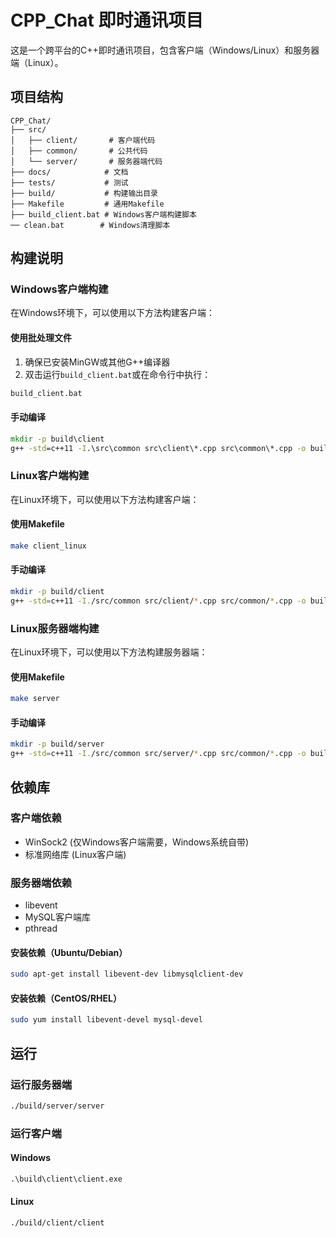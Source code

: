 # CPP_Chat 即时通讯项目

这是一个跨平台的C++即时通讯项目，包含客户端（Windows/Linux）和服务器端（Linux）。

## 项目结构

```
CPP_Chat/
├── src/
│   ├── client/       # 客户端代码
│   ├── common/       # 公共代码
│   └── server/       # 服务器端代码
├── docs/            # 文档
├── tests/           # 测试
├── build/           # 构建输出目录
├── Makefile         # 通用Makefile
├── build_client.bat # Windows客户端构建脚本
── clean.bat        # Windows清理脚本
```

## 构建说明

### Windows客户端构建

在Windows环境下，可以使用以下方法构建客户端：

#### 使用批处理文件

1. 确保已安装MinGW或其他G++编译器
2. 双击运行`build_client.bat`或在命令行中执行：

```cmd
build_client.bat
```

#### 手动编译

```cmd
mkdir -p build\client
g++ -std=c++11 -I.\src\common src\client\*.cpp src\common\*.cpp -o build\client\cpp_chat_client.exe -lws2_32
```

### Linux客户端构建

在Linux环境下，可以使用以下方法构建客户端：

#### 使用Makefile

```bash
make client_linux
```

#### 手动编译

```bash
mkdir -p build/client
g++ -std=c++11 -I./src/common src/client/*.cpp src/common/*.cpp -o build/client/cpp_chat_client
```

### Linux服务器端构建

在Linux环境下，可以使用以下方法构建服务器端：


#### 使用Makefile

```bash
make server
```

#### 手动编译

```bash
mkdir -p build/server
g++ -std=c++11 -I./src/common src/server/*.cpp src/common/*.cpp -o build/server/cpp_chat_server -levent -lmysqlclient -lpthread
```

## 依赖库

### 客户端依赖
- WinSock2 (仅Windows客户端需要，Windows系统自带)
- 标准网络库 (Linux客户端)

### 服务器端依赖
- libevent
- MySQL客户端库
- pthread

#### 安装依赖（Ubuntu/Debian）
```bash
sudo apt-get install libevent-dev libmysqlclient-dev
```

#### 安装依赖（CentOS/RHEL）
```bash
sudo yum install libevent-devel mysql-devel
```

## 运行

### 运行服务器端
```bash
./build/server/server
```

### 运行客户端

#### Windows
```cmd
.\build\client\client.exe
```

#### Linux
```bash
./build/client/client
```